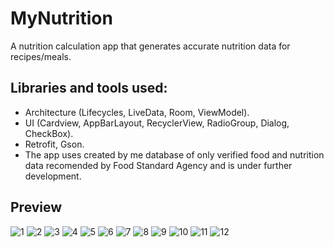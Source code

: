 # MyNutrition
A nutrition calculation app that generates accurate nutrition data for recipes/meals.
## Libraries and tools used:
+ Architecture (Lifecycles, LiveData, Room, ViewModel).<br/>
+ UI (Cardview, AppBarLayout, RecyclerView, RadioGroup, Dialog, CheckBox).<br/>
+ Retrofit, Gson.<br/>
+ The app uses created by me database of only verified food and nutrition data recomended by Food Standard Agency and is under further development.
## Preview
![1](https://user-images.githubusercontent.com/58771510/77072778-273e2480-69e6-11ea-95ac-fa841776bf6a.PNG) ![2](https://user-images.githubusercontent.com/58771510/77072785-29a07e80-69e6-11ea-92fd-addc6b1b4af1.PNG)
![3](https://user-images.githubusercontent.com/58771510/77072788-2a391500-69e6-11ea-8aaf-9e7dbb01d99e.PNG) ![4](https://user-images.githubusercontent.com/58771510/77072791-2ad1ab80-69e6-11ea-91b2-808cea0541c6.PNG)
![5](https://user-images.githubusercontent.com/58771510/77072793-2b6a4200-69e6-11ea-9478-1fb247c34c74.PNG) ![6](https://user-images.githubusercontent.com/58771510/77072795-2c02d880-69e6-11ea-849b-b2a613d5baae.PNG)
![7](https://user-images.githubusercontent.com/58771510/77072797-2c02d880-69e6-11ea-9719-4137dbf30e9c.PNG) ![8](https://user-images.githubusercontent.com/58771510/77072799-2c9b6f00-69e6-11ea-861e-bc89dd74b3e6.PNG)
![9](https://user-images.githubusercontent.com/58771510/77072803-2d340580-69e6-11ea-9141-3a5d5fc340dd.PNG) ![10](https://user-images.githubusercontent.com/58771510/77072809-2d340580-69e6-11ea-821e-5083e5675091.PNG)
![11](https://user-images.githubusercontent.com/58771510/77072810-2dcc9c00-69e6-11ea-8288-ad8beda61e8d.PNG) ![12](https://user-images.githubusercontent.com/58771510/77072811-2e653280-69e6-11ea-97f0-b5a2d4122c97.PNG)


